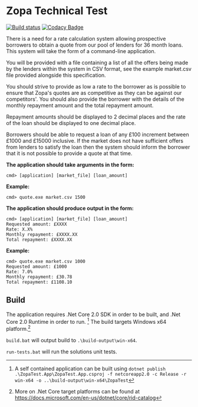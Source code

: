 # Zopa Technical Test

[![Build status](https://ci.appveyor.com/api/projects/status/9p9p8lu9i4q4kijg?svg=true)](https://ci.appveyor.com/project/niall-maloney/zopa-test)
[![Codacy Badge](https://api.codacy.com/project/badge/Grade/250d22aeeaec49678635e05055f9d834)](https://www.codacy.com/app/niall-maloney/zopa-test?utm_source=github.com&amp;utm_medium=referral&amp;utm_content=niall-maloney/zopa-test&amp;utm_campaign=Badge_Grade)

There is a need for a rate calculation system allowing prospective borrowers to obtain a quote from our pool of lenders for 36 month loans. This system will take the form of a command-line application.

You will be provided with a file containing a list of all the offers being made by the lenders within the system in CSV format, see the example market.csv file provided alongside this specification.

You should strive to provide as low a rate to the borrower as is possible to ensure that Zopa's quotes are as competitive as they can be against our
competitors'. You should also provide the borrower with the details of the monthly repayment amount and the total repayment amount.

Repayment amounts should be displayed to 2 decimal places and the rate of the loan should be displayed to one decimal place.

Borrowers should be able to request a loan of any £100 increment between £1000 and £15000 inclusive. If the market does not have sufficient offers from lenders to satisfy the loan then the system should inform the borrower that it is not possible to provide a quote at that time.

**The application should take arguments in the form:**

```
cmd> [application] [market_file] [loan_amount]
```

**Example:**

```
cmd> quote.exe market.csv 1500
```

**The application should produce output in the form:**

```
cmd> [application] [market_file] [loan_amount]
Requested amount: £XXXX
Rate: X.X%
Monthly repayment: £XXXX.XX
Total repayment: £XXXX.XX
```

**Example:**

```
cmd> quote.exe market.csv 1000
Requested amount: £1000
Rate: 7.0%
Monthly repayment: £30.78
Total repayment: £1108.10
```

## Build

The application requires .Net Core 2.0 SDK in order to be built, and .Net Core 2.0 Runtime in order to run. [^1] The build targets Windows x64 platform.[^2]

`build.bat` will output build to `.\build-output\win-x64`.

`run-tests.bat` will run the solutions unit tests.

[^1]: A self contained application can be built using `dotnet publish .\ZopaTest.App\ZopaTest.App.csproj -f netcoreapp2.0 -c Release -r win-x64 -o ..\build-output\win-x64\ZopaTest`

[^2]: More on .Net Core target platforms can be found at https://docs.microsoft.com/en-us/dotnet/core/rid-catalog
